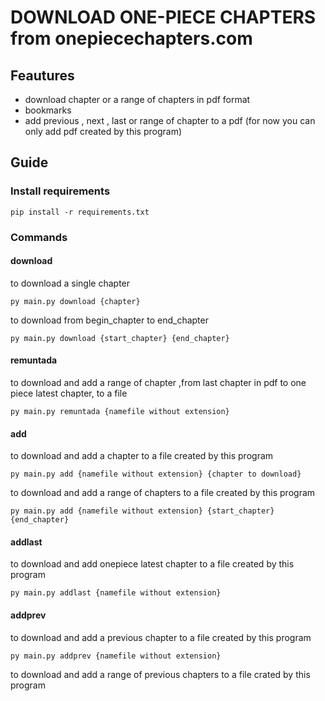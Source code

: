 # DOWNLOAD  ONE-PIECE CHAPTERS from onepiecechapters.com
## Feautures
- download chapter or a range of chapters in pdf format 
- bookmarks
- add previous , next , last or range of chapter to a pdf (for now you can only add pdf created by this program)
## Guide
### Install requirements
```
pip install -r requirements.txt
 ```
### Commands
#### download
to download a single chapter

```
py main.py download {chapter}
```

to download from begin_chapter to end_chapter

```
py main.py download {start_chapter} {end_chapter}
```
#### remuntada
to download and add a range of chapter ,from last chapter in pdf to one piece latest chapter, to a file
```
py main.py remuntada {namefile without extension}
```
#### add
to download and add a chapter to a file created by this program

```
py main.py add {namefile without extension} {chapter to download}
```

to download and add a range of chapters to a file created by this program
```
py main.py add {namefile without extension} {start_chapter} {end_chapter}
```
#### addlast
to download and add onepiece latest chapter  to a file created by this program
```
py main.py addlast {namefile without extension}
```

#### addprev
to download and add a previous chapter to a file created by this program
```
py main.py addprev {namefile without extension}
```

to download and add a range of previous chapters to a file crated by this program


